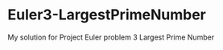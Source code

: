 Euler3-LargestPrimeNumber
=========================
My solution for Project Euler problem 3
Largest Prime Number

